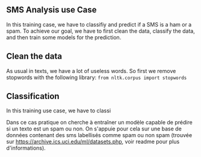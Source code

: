 ## SMS Analysis use Case
In this training case, we have to classifiy and predict if a SMS is a ham or a spam.
To achieve our goal, we have to first clean the data, classify the data, and then train some models for the prediction.

## Clean the data
As usual in texts, we have a lot of useless words.
So first we remove stopwords with the following library:
```from nltk.corpus import stopwords```


## Classification
In this training use case, we have to classi



Dans ce cas pratique on cherche à entraîner un modèle capable de prédire si un texto est un spam ou non.
On s'appuie pour cela sur une base de données contenant des sms labellisés comme spam ou non spam 
(trouvée sur https://archive.ics.uci.edu/ml/datasets.php, voir readme pour plus d'informations).
